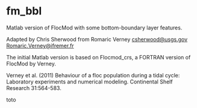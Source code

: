 fm_bbl
==========

Matlab version of FlocMod with some bottom-boundary layer features.

Adapted by Chris Sherwood from Romaric Verney
csherwood@usgs.gov
Romaric.Verney@ifremer.fr

The initial Matlab version is based on Flocmod_crs,
a FORTRAN version of FlocMod by Verney.

Verney et al. (2011) Behaviour of a floc population during a tidal cycle:
Laboratory experiments and numerical modeling.
Continental Shelf Research 31:564-583.



toto
